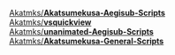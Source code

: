 [Akatmks/**Akatsumekusa-Aegisub-Scripts**](https://github.com/Akatmks/Akatsumekusa-Aegisub-Scripts)  
[Akatmks/**vsquickview**](https://github.com/Akatmks/vsquickview)  
[Akatmks/**unanimated-Aegisub-Scripts**](https://github.com/Akatmks/unanimated-Aegisub-Scripts)  
[Akatmks/**Akatsumekusa-General-Scripts**](https://github.com/Akatmks/Akatsumekusa-General-Scripts)  
